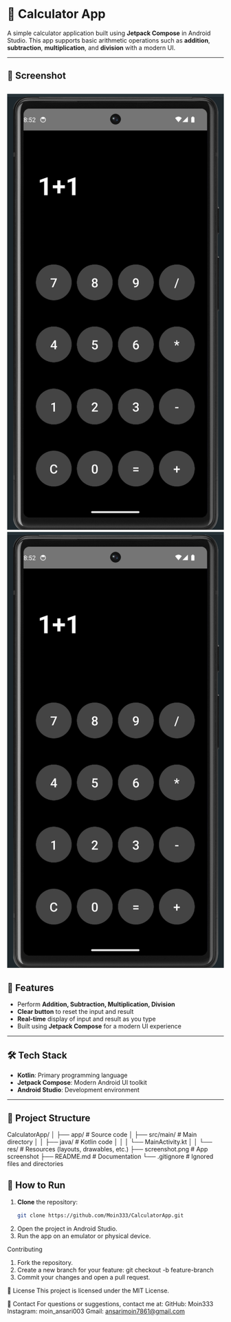 # 🧮 Calculator App

A simple calculator application built using **Jetpack Compose** in Android Studio. This app supports basic arithmetic operations such as **addition**, **subtraction**, **multiplication**, and **division** with a modern UI.

---

## 📸 Screenshot
![App Screenshot](./Screenshot.png)
<img src="./screenshot.png" alt="App Screenshot" width="800">
---

## 🚀 Features
- Perform **Addition, Subtraction, Multiplication, Division**
- **Clear button** to reset the input and result
- **Real-time** display of input and result as you type
- Built using **Jetpack Compose** for a modern UI experience

---

## 🛠️ Tech Stack
- **Kotlin**: Primary programming language
- **Jetpack Compose**: Modern Android UI toolkit
- **Android Studio**: Development environment

---

## 📂 Project Structure
CalculatorApp/ │ ├── app/ # Source code
│ ├── src/main/ # Main directory
│ │ ├── java/ # Kotlin code
│ │ │ └── MainActivity.kt
│ │ └── res/ # Resources (layouts, drawables, etc.)
├── screenshot.png # App screenshot
├── README.md # Documentation
└── .gitignore # Ignored files and directories

## 📝 How to Run
1. **Clone** the repository:
   ```bash
   git clone https://github.com/Moin333/CalculatorApp.git
2. Open the project in Android Studio.
3. Run the app on an emulator or physical device.

Contributing
1. Fork the repository.
2. Create a new branch for your feature:
   git checkout -b feature-branch
3. Commit your changes and open a pull request.

📄 License
This project is licensed under the MIT License.

📧 Contact
For questions or suggestions, contact me at:
GitHub: Moin333
Instagram: moin_ansari003
Gmail: ansarimoin7861@gmail.com
